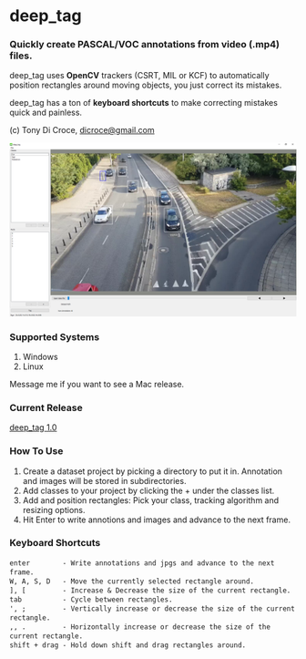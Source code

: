 # deep_tag
### Quickly create PASCAL/VOC annotations from video (.mp4) files.

deep_tag uses **OpenCV** trackers (CSRT, MIL or KCF) to automatically position rectangles around moving objects, you just correct its mistakes.

deep_tag has a ton of **keyboard shortcuts** to make correcting mistakes quick and painless.

(c) Tony Di Croce, dicroce@gmail.com

![Image of deep_tag](https://github.com/dicroce/deep_tag/raw/main/screenshot1.png)

### Supported Systems
1) Windows
2) Linux

Message me if you want to see a Mac release.

### Current Release
[deep_tag 1.0](https://github.com/dicroce/deep_tag/releases/download/1.0.0/deep_tag_setup.exe)

### How To Use
1) Create a dataset project by picking a directory to put it in. Annotation and images will be stored in subdirectories.
2) Add classes to your project by clicking the + under the classes list.
3) Add and position rectangles: Pick your class, tracking algorithm and resizing options.
4) Hit Enter to write annotions and images and advance to the next frame.

### Keyboard Shortcuts

    enter        - Write annotations and jpgs and advance to the next frame.
    W, A, S, D   - Move the currently selected rectangle around.
    ], [         - Increase & Decrease the size of the current rectangle.
    tab          - Cycle between rectangles.
    ', ;         - Vertically increase or decrease the size of the current rectangle.
    ,, .         - Horizontally increase or decrease the size of the current rectangle.
    shift + drag - Hold down shift and drag rectangles around.
